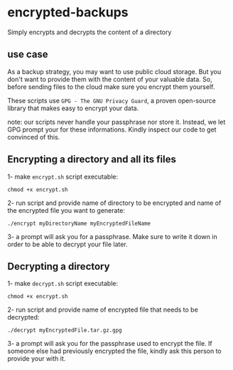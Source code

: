 # encrypted-backups
Simply encrypts and decrypts the content of a directory

## use case

As a backup strategy, you may want to use public cloud storage. But you don't want to provide them with the content of your valuable data. So, before sending files to the cloud make sure you encrypt them yourself.

These scripts use `GPG - The GNU Privacy Guard`, a proven open-source library that makes easy to encrypt your data.

note: our scripts never handle your passphrase nor store it. Instead, we let GPG prompt your for these informations. Kindly inspect our code to get convinced of this.

## Encrypting a directory and all its files

1- make `encrypt.sh` script executable:
```
chmod +x encrypt.sh
```
2- run script and provide name of directory to be encrypted and name of the encrypted file you want to generate:
```
./encrypt myDirectoryName myEncryptedFileName
```

3- a prompt will ask you for a passphrase. Make sure to write it down in order to be able to decrypt your file later.

## Decrypting a directory
1- make `decrypt.sh` script executable:
```
chmod +x encrypt.sh
```
2- run script and provide name of encrypted file that needs to be decrypted:
```
./decrypt myEncryptedFile.tar.gz.gpg
```

3- a prompt will ask you for the passphrase used to encrypt the file. If someone else had previously encrypted the file, kindly ask this person to provide your with it.